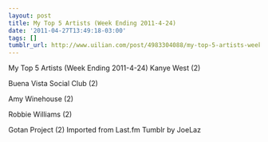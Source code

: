 ```yaml
---
layout: post
title: My Top 5 Artists (Week Ending 2011-4-24)
date: '2011-04-27T13:49:18-03:00'
tags: []
tumblr_url: http://www.uilian.com/post/4983304088/my-top-5-artists-week-ending-2011-4-24
---
```

My Top 5 Artists (Week Ending 2011-4-24)
Kanye West (2) 

Buena Vista Social Club (2) 

Amy Winehouse (2) 

Robbie Williams (2) 

Gotan Project (2) 
Imported from Last.fm Tumblr by JoeLaz
